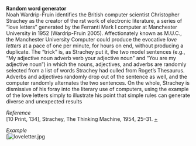 **Random word generator**   
Noah Wardrip-Fruin identifies the British computer scientist Christopher Strachey as the creator of the rst work of electronic literature, a series of “love letters” generated by the Ferranti Mark I computer at Manchester University in 1952 (Wardrip-Fruin 2005). Affectionately known as M.U.C., the Manchester University Computer could produce the evocative *love letters* at a pace of one per minute, for hours on end, without producing a duplicate. The “trick” is, as Strachey put it, the two model sentences (e.g., “My adjective noun adverb verb your adjective noun” and “You are my adjective noun”) in which the nouns, adjectives, and adverbs are randomly selected from a list of words Strachey had culled from Roget’s Thesaurus. Adverbs and adjectives randomly drop out of the sentence as well, and the computer randomly alternates the two sentences. On the whole, Strachey is dismissive of his foray into the literary use of computers, using the example of the love letters simply to illustrate his point that simple rules can 
generate diverse and unexpected results 

*Reference*   
[10 Print, 134], Strachey, The Thinking Machine, 1954, 25–31.
[+](http://rhizome.org/editorial/2013/apr/9/queer-history-computing-part-three/)  

*Example*    
[![loveletter.jpg](http://www.i-programmer.info/images/stories/News/2012/OCT/A/loveletter.jpg)
